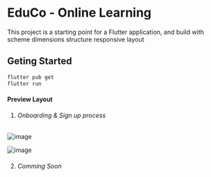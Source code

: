 # EduCo - Online Learning

This project is a starting point for a Flutter application, and build with scheme dimensions structure responsive layout

## Geting Started


```bash
flutter pub get
flutter run
```

#### Preview Layout

1. ###### Onboarding & Sign up process
![image](https://github.com/nurd0tid/EduCo/assets/48532204/6f3dc646-ae7a-454a-bb78-ff8c3e0fc436)

![image](https://github.com/nurd0tid/EduCo/assets/48532204/cce66f7e-1009-419b-89b8-08ef39b00a26)

2. ###### Comming Soon